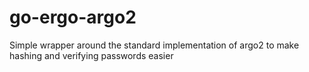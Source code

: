 # go-ergo-argo2
Simple wrapper around the standard implementation of argo2 to make hashing and verifying passwords easier
